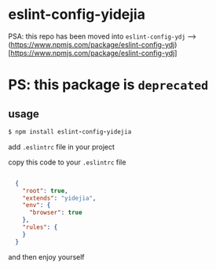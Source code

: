 # eslint-config-yidejia
PSA: this repo has been moved into `eslint-config-ydj` --> (https://www.npmjs.com/package/eslint-config-ydj)[https://www.npmjs.com/package/eslint-config-ydj]

# PS: this package is `deprecated`
  


## usage

```ruby
$ npm install eslint-config-yidejia
```

add `.eslintrc` file in your project

copy this code to your `.eslintrc` file

```json

  {
    "root": true,
    "extends": "yidejia",
    "env": {
      "browser": true
    },
    "rules": {
    }
  }

```

and then enjoy yourself


